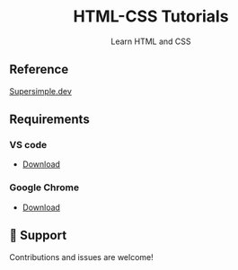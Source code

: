 <h1 align = "center">HTML-CSS Tutorials</h1>
<p align = "center">Learn HTML and CSS</p>

## Reference
[Supersimple.dev](https://youtu.be/G3e-cpL7ofc)

## Requirements
### VS code
* [Download](https://code.visualstudio.com/)
 
### Google Chrome
* [Download](https://www.google.com/chrome/?brand=YTUH&gclid=CjwKCAjw_uGmBhBREiwAeOfsd8RxD2x-j5Hs3T9ltmq0Fk5B9pBZu0lOf7zA8r-eS3iT_SqodDhFIRoC_8MQAvD_BwE&gclsrc=aw.ds)


## 🤝 Support
Contributions and issues are welcome!
